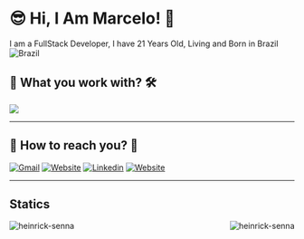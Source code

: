 <h1>😎 Hi, I Am Marcelo! 👋</h1>
<p>I am a FullStack Developer, I have 21 Years Old, Living and Born in Brazil <img alt="Brazil" src="https://raw.githubusercontent.com/stevenrskelton/flag-icon/master/png/16/country-4x3/br.png"></p>

<h2>🔎 What you work with? 🛠️</h2>
<div>

   <img src="https://media.tenor.com/kbbJOE4dIJkAAAAM/working-on.gif" />
   
</div>

<hr>

<h2>🤳 How to reach you? 📲</h2>
<div>
   <a href="mailto:marcelohz198@gmail.com"><img alt="Gmail" src="https://img.shields.io/badge/Gmail-D14836?style=for-the-badge&logo=gmail&logoColor=white" /></a>
   <a href="https://marcelosenna.com.br/"><img alt="Website" src="https://img.shields.io/badge/website-000000?style=for-the-badge&logo=About.me&logoColor=white" /></a>
   <a href="https://www.linkedin.com/in/marcelo-heinrick/"><img alt="Linkedin" src="https://img.shields.io/badge/LinkedIn-0077B5?style=for-the-badge&logo=linkedin&logoColor=white"/></a>
   <a href="https://wa.me/5511967240380"><img alt="Website" src="https://img.shields.io/badge/WhatsApp-25D366?style=for-the-badge&logo=whatsapp&logoColor=white"/></a>
</ol>

<hr>

<h2>Statics</h2>
<img src="https://github-readme-stats.vercel.app/api/top-langs?username=heinrick-senna&show_icons=true&locale=pt-br" alt="heinrick-senna" /> <img align="right" src="https://github-readme-streak-stats.herokuapp.com/?user=heinrick-senna&locale=en&layout=compact" alt="heinrick-senna" />
